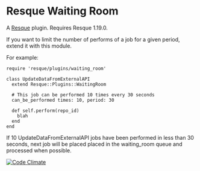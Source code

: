 Resque Waiting Room
===================

A [Resque][rq] plugin. Requires Resque 1.19.0.

If you want to limit the number of performs of a job for a given period, extend it
with this module.

For example:

    require 'resque/plugins/waiting_room'

    class UpdateDataFromExternalAPI
      extend Resque::Plugins::WaitingRoom

      # This job can be performed 10 times every 30 seconds
      can_be_performed times: 10, period: 30

      def self.perform(repo_id)
        blah
      end
    end

If 10 UpdateDataFromExternalAPI jobs have been performed in less than
30 seconds, next job will be placed placed in the waiting_room queue
and processed when possible.

[rq]: http://github.com/julienXX/resque

[![Code Climate](https://codeclimate.com/github/julienXX/resque-waiting-room.png)](https://codeclimate.com/github/julienXX/resque-waiting-room)
